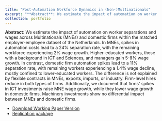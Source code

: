 ```yaml
---
title: "Post-Automation Workforce Dynamics in (Non-)Multinationals"
excerpt: "**Abstract**: We estimate the impact of automation on worker separations and wages across Multinationals (MNEs) and domestic firms within the matched employer-employee dataset of the Netherlands. In MNEs, spikes in automation costs lead to a 24% separation rate, with the remaining workforce experiencing 2% wage growth. Higher-educated workers, those with a background in ICT and Sciences, and managers gain 5-8% wage growth. In contrast, domestic firm automation spikes lead to a 11% separation rate, with remaining workers experiencing a 1.4% wage decline, mostly confined to lower-educated workers. The difference is not explained by flexible contracts in MNEs, exports, imports, or industry. Firm-level hires reduce in both types of firms. Additionally, we document that firms' spikes in ICT investments raise MNE wage growth, while they lower wage growth in domestic firms. Machinery investments show no differential impact between MNEs and domestic firms."
collection: portfolio
---
```


**Abstract**: We estimate the impact of automation on worker separations and wages across Multinationals (MNEs) and domestic firms within the matched employer-employee dataset of the Netherlands. In MNEs, spikes in automation costs lead to a 24% separation rate, with the remaining workforce experiencing 2% wage growth. Higher-educated workers, those with a background in ICT and Sciences, and managers gain 5-8% wage growth. In contrast, domestic firm automation spikes lead to a 11% separation rate, with remaining workers experiencing a 1.4% wage decline, mostly confined to lower-educated workers. The difference is not explained by flexible contracts in MNEs, exports, imports, or industry. Firm-level hires reduce in both types of firms. Additionally, we document that firms' spikes in ICT investments raise MNE wage growth, while they lower wage growth in domestic firms. Machinery investments show no differential impact between MNEs and domestic firms.

- [Download Working Paper Version](/files/Automation_Worker_Dynamics_in_MNEs_and_domestic_firms.pdf)
- [Replication package](https://github.com/mrcsrsch/Automation-Dynamics)
